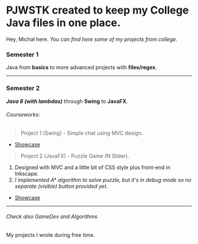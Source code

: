 # PJWSTK created to keep my College Java files in one place.
Hey, Michał here. *You can find here some of my projects from college.*



### **Semester 1**

 Java from **basics** to more advanced projects with **files/regex**. 


---
### **Semester 2**

 **_Java 8 (with lambdas)_** through **Swing** to **JavaFX**.


###### Courseworks:

> Project 1 (Swing)  - Simple chat using MVC design. 
  * [Showcase](https://i.pinimg.com/originals/39/38/c4/3938c4f40eca24a745c602053acc0ac4.png)
  
  
> Project 2 (JavaFX) - Puzzle Game (N Slider).
  
 1. Designed with MVC and a little bit of CSS style plus front-end in Inkscape.
 2. _I implemented A* algorithm to solve puzzle, but it's in debug mode so no separate (visible) button provided yet._
  
  * [Showcase](https://i.pinimg.com/originals/ee/66/d8/ee66d8f3b089615cb84d284704be641a.png)



___
###### Check also GameDev and Algorithms
My projects I wrote during free time.

